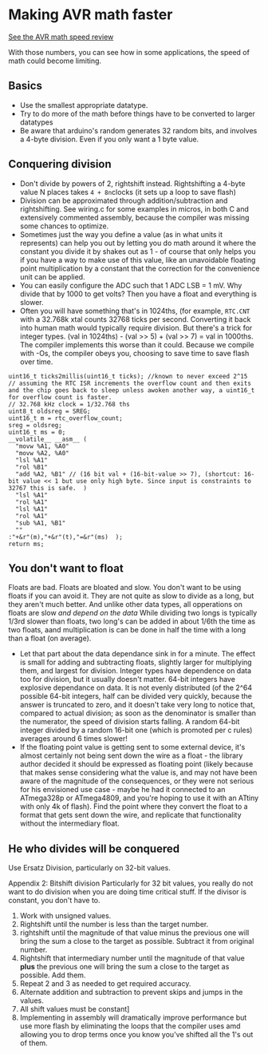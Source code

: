 # Making AVR math faster

[See the AVR math speed review](AVR_Math_Speed.md)

With those numbers, you can see how in some applications, the speed of math could become limiting.

## Basics

* Use the smallest appropriate datatype.
* Try to do more of the math before things have to be converted to larger datatypes
* Be aware that arduino's random generates 32 random bits, and involves a 4-byte division. Even if you only want a 1 byte value.

## Conquering division
* Don't divide by powers of 2, rightshift instead. Rightshifting a 4-byte value N places takes `4 + 8n`clocks (it sets up a loop to save flash)
* Division can be approximated through addition/subtraction and rightshifting. See wiring.c for some examples in micros, in both C and extensively commented assembly, because the compiler was missing some chances to optimize.
* Sometimes just the way you define a value (as in what units it represents) can help you out by letting you do math around it where the constant you divide it by shakes out as 1 - of course that only helps you if you have a way to make use of this value, like an unavoidable floating point multiplication by a constant that the correction for the convenience unit can be applied.
* You can easily configure the ADC such that 1 ADC LSB = 1 mV. Why divide that by 1000 to get volts? Then you have a float and everything is slower.
* Often you will have something that's in 1024ths, (for example, `RTC.CNT` with a 32.768k xtal counts 32768 ticks per second. Converting it back into human math would typically require division. But there's a trick for integer types.  (val in 1024ths) - (val >> 5) + (val >> 7) = val in 1000ths. The compiler implements this worse than it could. Because we compile with -Os, the compiler obeys you, choosing to save time to save flash over time.
```
uint16_t ticks2millis(uint16_t ticks); //known to never exceed 2^15
// assuming the RTC ISR increments the overflow count and then exits and the chip goes back to sleep unless awoken another way, a uint16_t for overflow count is faster.
// 32.768 kHz clock = 1/32.768 ths
uint8_t oldsreg = SREG;
uint16_t m = rtc_overflow_count;
sreg = oldsreg;
uint16_t ms = 0;
__volatile__ __asm__ (
  "movw %A1, %A0"
  "movw %A2, %A0"
  "lsl %A1"
  "rol %B1"
  "add %A2, %B1" // (16 bit val + (16-bit-value >> 7), (shortcut: 16-bit value << 1 but use only high byte. Since input is constraints to 32767 this is safe.  )
  "lsl %A1"
  "rol %A1"
  "lsl %A1"
  "rol %A1"
  "sub %A1, %B1"
  ""
:"+&r"(m),"+&r"(t),"=&r"(ms)  );
return ms;

```
## You don't want to float
Floats are bad. Floats are bloated and slow. You don't want to be using floats if you can avoid it. They are not quite as slow to divide as a long, but they aren't much better. And unlike other data types, all opperations on floats are slow *and depend on the data* While dividing two longs is typically 1/3rd slower than floats, two long's can be added in about 1/6th the time as two floats, aand multiplication is can be done in half the time with a long than a float (on average).
* Let that part about the data dependance sink in for a minute. The effect is small for adding and subtracting floats, slightly larger for multiplying them, and largest for division. Integer types have dependence on data too for division, but it usually doesn't matter. 64-bit integers have explosive dependance on data. It is not evenly distributed (of the 2^64 possible 64-bit integers, half can be divided very quickly, because the answer is truncated to zero, and it doesn't take very long to notice that, compared to actual division; as soon as the denominator is smaller than the numerator, the speed of division starts falling. A random 64-bit integer divided by a random 16-bit one (which is promoted per c rules) averages around 6 times slower!
* If the floating point value is getting sent to some external device, it's almost certainly not being sent down the wire as a float - the library author decided it should be expressed as floating point (likely because that makes sense considering what the value is, and may not have been aware of the magnitude of the consequences, or they were not serious for his envisioned use case - maybe he had it connected to an ATmega328p or ATmega4809, and you're hoping to use it with an ATtiny with only 4k of flash). Find the point where they convert the float to a format that gets sent down the wire, and replicate that functionality without the intermediary float.

## He who divides will be conquered
Use Ersatz Division, particularly on 32-bit values. 

Appendix 2: Bitshift division
Particularly for 32 bit values, you really do not want to do division when you are doing time critical stuff. If the divisor is constant, you don't have to.
1. Work with unsigned values. 
1. Rightshift until the number is less than the target number. 
2. rightshift until the magnitude of that value minus the previous one will bring the sum a close to the target as possible. Subtract it from original number.
3. Rightshift that intermediary number until the magnitude of that value **plus** the previous one will bring the sum a close to the target as possible. Add them.
4. Repeat 2 and 3 as needed to get required accuracy. 
5. Alternate addition and subtraction to prevent skips and jumps in the values. 
6. All shift values must be constant]
7. Implementing in assembly will dramatically improve performance but use more flash by eliminating the loops that the compiler uses amd allowing you to drop terms once you know you've shifted all the 1's out of them. 
